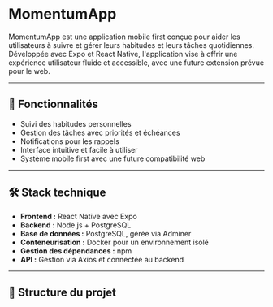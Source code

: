 # MomentumApp

MomentumApp est une application mobile first conçue pour aider les utilisateurs à suivre et gérer leurs habitudes et leurs tâches quotidiennes. Développée avec Expo et React Native, l'application vise à offrir une expérience utilisateur fluide et accessible, avec une future extension prévue pour le web.

---

## 🚀 Fonctionnalités

- Suivi des habitudes personnelles
- Gestion des tâches avec priorités et échéances
- Notifications pour les rappels
- Interface intuitive et facile à utiliser
- Système mobile first avec une future compatibilité web

---

## 🛠️ Stack technique

- **Frontend :** React Native avec Expo
- **Backend :** Node.js + PostgreSQL
- **Base de données :** PostgreSQL, gérée via Adminer
- **Conteneurisation :** Docker pour un environnement isolé
- **Gestion des dépendances :** npm
- **API :** Gestion via Axios et connectée au backend

---

## 📁 Structure du projet

